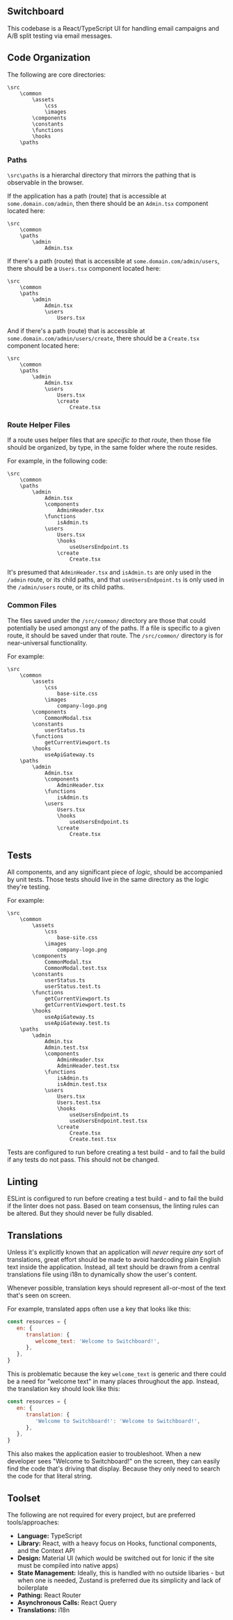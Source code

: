## Switchboard

This codebase is a React/TypeScript UI for handling email campaigns and A/B split testing via email messages.

## Code Organization
The following are core directories:

```
\src
    \common
        \assets
            \css
            \images
        \components
        \constants
        \functions
        \hooks
    \paths
```

### Paths

`\src\paths` is a hierarchal directory that mirrors the pathing that is observable in the browser.

If the application has a path (route) that is accessible at `some.domain.com/admin`, then there should be an `Admin.tsx` component located here:

```
\src
    \common
    \paths
        \admin
            Admin.tsx
```

If there's a path (route) that is accessible at `some.domain.com/admin/users`, there should be a `Users.tsx` component located here:

```
\src
    \common
    \paths
        \admin
            Admin.tsx
            \users
                Users.tsx
```

And if there's a path (route) that is accessible at `some.domain.com/admin/users/create`, there should be a `Create.tsx` component located here:

```
\src
    \common
    \paths
        \admin
            Admin.tsx
            \users
                Users.tsx
                \create
                    Create.tsx
```

### Route Helper Files

If a route uses helper files that are _specific to that route_, then those file should be organized, by type, in the same folder where the route resides.

For example, in the following code:

```
\src
    \common
    \paths
        \admin
            Admin.tsx
            \components
                AdminHeader.tsx
            \functions
                isAdmin.ts
            \users
                Users.tsx
                \hooks
                    useUsersEndpoint.ts
                \create
                    Create.tsx
```

It's presumed that `AdminHeader.tsx` and `isAdmin.ts` are only used in the `/admin` route, or its child paths, and that `useUsersEndpoint.ts` is only used in the `/admin/users` route, or its child paths.

### Common Files

The files saved under the `/src/common/` directory are those that could potentially be used amongst any of the paths.  If a file is specific to a given route, it should be saved under that route.  The `/src/common/` directory is for near-universal functionality.

For example:

```
\src
    \common
        \assets
            \css
                base-site.css
            \images
                company-logo.png
        \components
            CommonModal.tsx
        \constants
            userStatus.ts
        \functions
            getCurrentViewport.ts
        \hooks
            useApiGateway.ts
    \paths
        \admin
            Admin.tsx
            \components
                AdminHeader.tsx
            \functions
                isAdmin.ts
            \users
                Users.tsx
                \hooks
                    useUsersEndpoint.ts
                \create
                    Create.tsx
```

## Tests

All components, and any significant piece of _logic_, should be accompanied by unit tests.  Those tests should live in the same directory as the logic they're testing.

For example:

```
\src
    \common
        \assets
            \css
                base-site.css
            \images
                company-logo.png
        \components
            CommonModal.tsx
            CommonModal.test.tsx
        \constants
            userStatus.ts
            userStatus.test.ts
        \functions
            getCurrentViewport.ts
            getCurrentViewport.test.ts
        \hooks
            useApiGateway.ts
            useApiGateway.test.ts
    \paths
        \admin
            Admin.tsx
            Admin.test.tsx
            \components
                AdminHeader.tsx
                AdminHeader.test.tsx
            \functions
                isAdmin.ts
                isAdmin.test.tsx
            \users
                Users.tsx
                Users.test.tsx
                \hooks
                    useUsersEndpoint.ts
                    useUsersEndpoint.test.tsx
                \create
                    Create.tsx
                    Create.test.tsx
```

Tests are configured to run before creating a test build - and to fail the build if any tests do not pass.  This should not be changed.

## Linting

ESLint is configured to run before creating a test build - and to fail the build if the linter does not pass.  Based on team consensus, the linting rules can be altered.  But they should never be fully disabled.

## Translations

Unless it's explicitly known that an application will _never_ require _any_ sort of translations, great effort should be made to avoid hardcoding plain English text inside the application.  Instead, all text should be drawn from a central translations file using i18n to dynamically show the user's content.

Whenever possible, translation keys should represent all-or-most of the text that's seen on screen.

For example, translated apps often use a key that looks like this:

```javascript
const resources = {
   en: {
      translation: {
         welcome_text: 'Welcome to Switchboard!',
      },
   },
}
```

This is problematic because the key `welcome_text` is generic and there could be a need for "welcome text" in many places throughout the app.  Instead, the translation key should look like this:

```javascript
const resources = {
   en: {
      translation: {
         'Welcome to Switchboard!': 'Welcome to Switchboard!',
      },
   },
}
```

This also makes the application easier to troubleshoot.  When a new developer sees "Welcome to Switchboard!" on the screen, they can easily find the code that's driving that display.  Because they only need to search the code for that literal string.

## Toolset

The following are not required for every project, but are preferred tools/approaches:

* **Language:** TypeScript
* **Library:** React, with a heavy focus on Hooks, functional components, and the Context API
* **Design:** Material UI (which would be switched out for Ionic if the site must be compiled into native apps)
* **State Management:** Ideally, this is handled with no outside libaries - but when one is needed, Zustand is preferred due its simplicity and lack of boilerplate
* **Pathing:** React Router
* **Asynchronous Calls:** React Query
* **Translations:** i18n